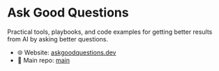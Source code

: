 # Ask Good Questions
Practical tools, playbooks, and code examples for getting better results from AI by asking better questions.

- 🌐 Website: [askgoodquestions.dev](https://askgoodquestions.dev)
- 📂 Main repo: [main](https://github.com/AskGoodQuestions/main)
